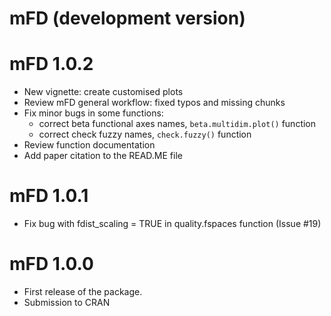 # mFD (development version)

# mFD 1.0.2

* New vignette: create customised plots
* Review mFD general workflow: fixed typos and missing chunks
* Fix minor bugs in some functions:
  * correct beta functional axes names, `beta.multidim.plot()` function
  * correct check fuzzy names, `check.fuzzy()` function
* Review function documentation
* Add paper citation to the READ.ME file

# mFD 1.0.1

* Fix bug with fdist_scaling = TRUE in quality.fspaces function (Issue #19)


# mFD 1.0.0

* First release of the package.
* Submission to CRAN





